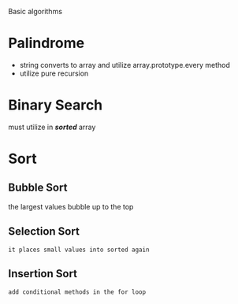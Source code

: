 Basic algorithms


# Palindrome
 * string converts to array and utilize array.prototype.every method
 * utilize pure recursion

# Binary Search
must utilize in ***sorted*** array

# Sort
## Bubble Sort
   the largest values bubble up to the top
## Selection Sort
    it places small values into sorted again
## Insertion Sort
    add conditional methods in the for loop